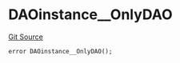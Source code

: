 # DAOinstance__OnlyDAO
[Git Source](https://github.com/parseb/odao.lol/blob/6589851af8e0b7d49abf07f2bf59c55824bb2d57/src/errors.sol)


```solidity
error DAOinstance__OnlyDAO();
```

